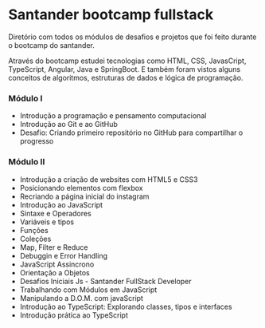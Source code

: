 <H1>Santander bootcamp fullstack</H1>
<p>Diretório com todos os módulos de desafios e projetos que foi feito durante o bootcamp do santander.</p>
<p>Através do bootcamp estudei tecnologias como HTML, CSS, JavasCript, TypeScript, Angular, Java e SpringBoot.
E também foram vistos alguns conceitos de algoritmos, estruturas de dados e lógica de programação.</p>

<h3>Módulo I</h3>
<ul>
  <li>Introdução a programação e pensamento computacional</li>
  <li>Introdução ao Git e ao GitHub</li>
  <li>Desafio: Criando primeiro repositório no GitHub para compartilhar o progresso</li>
</ul>

<h3>Módulo II</h3>
<ul>
  <li>Introdução a criação de websites com HTML5 e CSS3</li>
  <li>Posicionando elementos com flexbox</li>
  <li>Recriando a página inicial do instagram</li>
  <li>Introdução ao JavaScript</li>
  <li>Sintaxe e Operadores</li>
  <li>Variáveis e tipos</li>
  <li>Funções</li>
  <li>Coleções</li>
  <li>Map, Filter e Reduce</li>
  <li>Debuggin e Error Handling</li>
  <li>JavaScript Assincrono</li>
  <li>Orientação a Objetos</li>
  <li>Desafios Iniciais Js - Santander FullStack Developer</li>
  <li>Trabalhando com Módulos em JavaScript</li>
  <li>Manipulando a D.O.M. com javaScript</li>
  <li>Introdução ao TypeScript: Explorando classes, tipos e interfaces</li>
  <li>Introdução prática ao TypeScript</li>
</ul>
